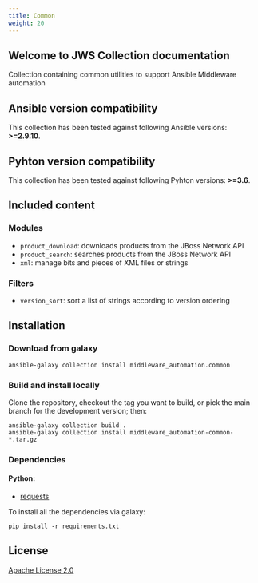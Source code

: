 ```yaml
---
title: Common
weight: 20
---
```

## Welcome to JWS Collection documentation

Collection containing common utilities to support Ansible Middleware automation

<!--start requires_ansible-->
## Ansible version compatibility

This collection has been tested against following Ansible versions: **>=2.9.10**.

## Pyhton version compatibility

This collection has been tested against following Pyhton versions: **>=3.6**.

<!--end requires_ansible-->

## Included content

### Modules

* `product_download`: downloads products from the JBoss Network API
* `product_search`: searches products from the JBoss Network API
* `xml`: manage bits and pieces of XML files or strings

### Filters

* `version_sort`: sort a list of strings according to version ordering

## Installation

<!--start galaxy_download -->
### Download from galaxy

    ansible-galaxy collection install middleware_automation.common
<!--end galaxy_download -->

### Build and install locally

Clone the repository, checkout the tag you want to build, or pick the main branch for the development version; then:

    ansible-galaxy collection build .
    ansible-galaxy collection install middleware_automation-common-*.tar.gz


### Dependencies

#### Python:

* [requests](https://requests.readthedocs.io/en/latest/)

To install all the dependencies via galaxy:

    pip install -r requirements.txt

<!--start support -->
<!--end support -->

## License

[Apache License 2.0](https://github.com/ansible-middleware/common/blob/main/LICENSE)
